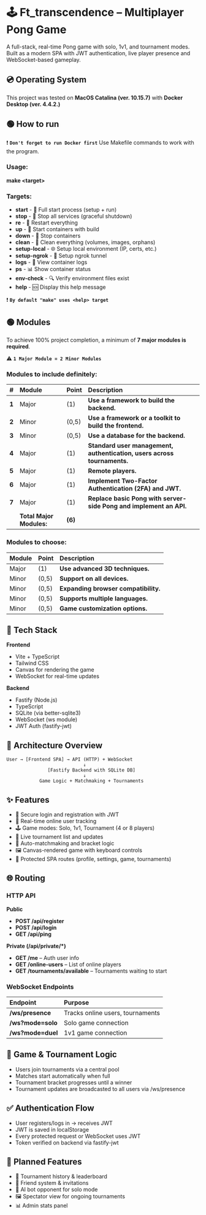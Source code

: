 # 🕹️ Ft_transcendence – Multiplayer Pong Game
A full-stack, real-time Pong game with solo, 1v1, and tournament modes. Built as a modern SPA with JWT authentication, live player presence and WebSocket-based gameplay.


## :cd: Operating System
This project was tested on **MacOS Catalina (ver. 10.15.7)** with **Docker Desktop (ver. 4.4.2.)**


## :green_circle: How to run
:exclamation: **`Don't forget to run Docker first`**
Use Makefile commands to work with the program.

### Usage:
  **make \<target\>**

### Targets:
- **start** -         🚀 Full start process (setup + run)
- **stop** -          🛑 Stop all services (graceful shutdown)
- **re** -            🔄 Restart everything
- **up** -            🐳 Start containers with build
- **down** -          🛑 Stop containers
- **clean** -         🧹 Clean everything (volumes, images, orphans)
- **setup-local** -   🌐 Setup local environment (IP, certs, etc.)
- **setup-ngrok** -   🚪 Setup ngrok tunnel
- **logs** -          📄 View container logs
- **ps** -            📊 Show container status
- **env-check** -     🔍 Verify environment files exist
- **help** -          🆘 Display this help message

:exclamation: **`By default "make" uses <help> target`**


## :green_circle: Modules
To achieve 100% project completion, a minimum of **7 major modules is required**.

:warning: **`1 Major Module = 2 Minor Modules`**

### Modules to include definitely:
\# | Module | Point | Description
|:---|:---|:---|:---|
**1** | Major | (1)   |	**Use a framework to build the backend.**
**2** | Minor | (0,5) |	**Use a framework or a toolkit to build the frontend.**
**3** | Minor | (0,5) | **Use a database for the backend.**
**4** | Major | (1)   |	**Standard user management, authentication, users across tournaments.**
**5** | Major | (1)   |	**Remote players.**
**6** | Major | (1)   |	**Implement Two-Factor Authentication (2FA) and JWT.**
**7** | Major | (1)   |	**Replace basic Pong with server-side Pong and implement an API.**
| | **Total Major Modules:** | **(6)** | |

### Modules to choose:
Module | Point | Description
|:---|:---|:---|
Major | (1)   |	**Use advanced 3D techniques.**
Minor | (0,5) |	**Support on all devices.**
Minor | (0,5) |	**Expanding browser compatibility.**
Minor | (0,5) |	**Supports multiple languages.**
Minor | (0,5) |	**Game customization options.**


## 🔧 Tech Stack
**Frontend**
- Vite + TypeScript
- Tailwind CSS
- Canvas for rendering the game
- WebSocket for real-time updates

**Backend**
- Fastify (Node.js)
- TypeScript
- SQLite (via better-sqlite3)
- WebSocket (ws module)
- JWT Auth (fastify-jwt)


## 🧠 Architecture Overview
```
User → [Frontend SPA] → API (HTTP) + WebSocket
                            ↓
               [Fastify Backend with SQLite DB]
                            ↓
            Game Logic + Matchmaking + Tournaments
```

## ✨ Features
- 👤 Secure login and registration with JWT
- 🧍 Real-time online user tracking
- 🕹️ Game modes: Solo, 1v1, Tournament (4 or 8 players)
- 📡 Live tournament list and updates
- 🧠 Auto-matchmaking and bracket logic
- 🖼️ Canvas-rendered game with keyboard controls
- 🔐 Protected SPA routes (profile, settings, game, tournaments)


## 🌐 Routing
### HTTP API
**Public**
- **POST /api/register**
- **POST /api/login**
- **GET /api/ping**

**Private (/api/private/*)**
- **GET /me** – Auth user info
- **GET /online-users** – List of online players
- **GET /tournaments/available** – Tournaments waiting to start

### WebSocket Endpoints
Endpoint	| Purpose
|:---|:---|
**/ws/presence**	| Tracks online users, tournaments
**/ws?mode=solo**	| Solo game connection
**/ws?mode=duel**	| 1v1 game connection


## 🧠 Game & Tournament Logic
- Users join tournaments via a central pool
- Matches start automatically when full
- Tournament bracket progresses until a winner
- Tournament updates are broadcasted to all users via /ws/presence


## ✅ Authentication Flow
- User registers/logs in → receives JWT
- JWT is saved in localStorage
- Every protected request or WebSocket uses JWT
- Token verified on backend via fastify-jwt


## 🧪 Planned Features
- 🏅 Tournament history & leaderboard
- 👥 Friend system & invitations
- 🧠 AI bot opponent for solo mode
- 🖼️ Spectator view for ongoing tournaments
- 📊 Admin stats panel

